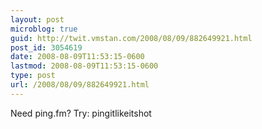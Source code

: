 ```yaml
---
layout: post
microblog: true
guid: http://twit.vmstan.com/2008/08/09/882649921.html
post_id: 3054619
date: 2008-08-09T11:53:15-0600
lastmod: 2008-08-09T11:53:15-0600
type: post
url: /2008/08/09/882649921.html
---
```

Need ping.fm? Try: pingitlikeitshot
